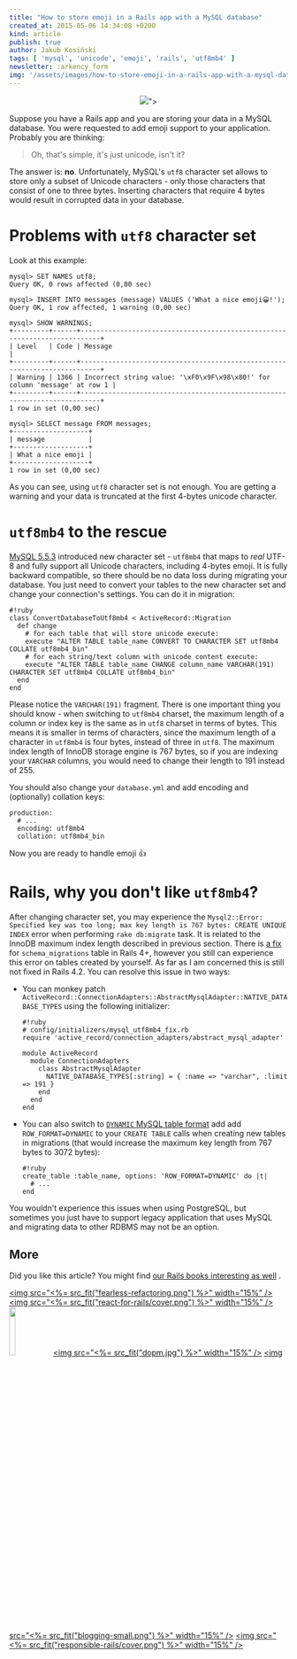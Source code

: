 ```yaml
---
title: "How to store emoji in a Rails app with a MySQL database"
created_at: 2015-05-06 14:34:08 +0200
kind: article
publish: true
author: Jakub Kosiński
tags: [ 'mysql', 'unicode', 'emoji', 'rails', 'utf8mb4' ]
newsletter: :arkency_form
img: '/assets/images/how-to-store-emoji-in-a-rails-app-with-a-mysql-database/emoji-fit.png'
---
```


<p>
  <figure align="center">
    <img src="<%= src_fit("how-to-store-emoji-in-a-rails-app-with-a-mysql-database/emoji.png") %>">
  </figure>
</p>

Suppose you have a Rails app and you are storing your data in a MySQL database. You were requested to add emoji support to your application. Probably you are thinking: 

> Oh, that's simple, it's just unicode, isn't it?

The answer is: **no**. Unfortunately, MySQL's `utf8` character set allows to store only a subset of Unicode characters - only those characters that consist of one to three bytes. Inserting characters that require 4 bytes would result in corrupted data in your database.

<!-- more -->

# Problems with `utf8` character set

Look at this example:

```
mysql> SET NAMES utf8;
Query OK, 0 rows affected (0,00 sec)

mysql> INSERT INTO messages (message) VALUES ('What a nice emoji😀!');
Query OK, 1 row affected, 1 warning (0,00 sec)

mysql> SHOW WARNINGS;
+---------+------+---------------------------------------------------------------------------+
| Level   | Code | Message                                                                   |
+---------+------+---------------------------------------------------------------------------+
| Warning | 1366 | Incorrect string value: '\xF0\x9F\x98\x80!' for column 'message' at row 1 |
+---------+------+---------------------------------------------------------------------------+
1 row in set (0,00 sec)

mysql> SELECT message FROM messages;
+-------------------+
| message           |
+-------------------+
| What a nice emoji |
+-------------------+
1 row in set (0,00 sec)
```

As you can see, using `utf8` character set is not enough. You are getting a warning and your data is truncated at the first 4-bytes unicode character.

# `utf8mb4` to the rescue

[MySQL 5.5.3](https://dev.mysql.com/doc/relnotes/mysql/5.5/en/news-5-5-3.html) introduced new character set - `utf8mb4` that maps to _real_ UTF-8 and fully support all Unicode characters, including 4-bytes emoji. It is fully backward compatible, so there should be no data loss during migrating your database. You just need to convert your tables to the new character set and change your connection's settings. You can do it in migration:

```
#!ruby
class ConvertDatabaseToUtf8mb4 < ActiveRecord::Migration
  def change
    # for each table that will store unicode execute:
    execute "ALTER TABLE table_name CONVERT TO CHARACTER SET utf8mb4 COLLATE utf8mb4_bin"
    # for each string/text column with unicode content execute:
    execute "ALTER TABLE table_name CHANGE column_name VARCHAR(191) CHARACTER SET utf8mb4 COLLATE utf8mb4_bin"
  end
end
```

Please notice the `VARCHAR(191)` fragment. There is one important thing you should know - when switching to `utf8mb4` charset, the maximum length of a column or index key is the same as in `utf8` charset in terms of bytes. This means it is smaller in terms of characters, since the maximum length of a character in `utf8mb4` is four bytes, instead of three in `utf8`. The maximum index length of InnoDB storage engine is 767 bytes, so if you are indexing your `VARCHAR` columns, you would need to change their length to 191 instead of 255.

You should also change your `database.yml` and add encoding and (optionally) collation keys:

```
production:
  # ...
  encoding: utf8mb4
  collation: utf8mb4_bin
```

Now you are ready to handle emoji 👍

# Rails, why you don't like `utf8mb4`?

After changing character set, you may experience the `Mysql2::Error: Specified key was too long; max key length is 767 bytes: CREATE UNIQUE INDEX` error when performing `rake db:migrate` task. It is related to the InnoDB maximum index length described in previous section. There is [a fix](https://github.com/rails/rails/commit/8744632fb5649cf26cdcd1518a3554ece95a401b) for `schema_migrations` table in Rails 4+, however you still can experience this error on tables created by yourself. As far as I am concerned this is still not fixed in Rails 4.2. You can resolve this issue in two ways:

* You can monkey patch `ActiveRecord::ConnectionAdapters::AbstractMysqlAdapter::NATIVE_DATABASE_TYPES` using the following initializer:

  ```
  #!ruby
  # config/initializers/mysql_utf8mb4_fix.rb
  require 'active_record/connection_adapters/abstract_mysql_adapter'

  module ActiveRecord
    module ConnectionAdapters
      class AbstractMysqlAdapter
        NATIVE_DATABASE_TYPES[:string] = { :name => "varchar", :limit => 191 }
      end
    end
  end
  ```

* You can also switch to [`DYNAMIC` MySQL table format](http://dev.mysql.com/doc/refman/5.6/en/innodb-parameters.html#sysvar_innodb_large_prefix) add add `ROW_FORMAT=DYNAMIC` to your `CREATE TABLE` calls when creating new tables in migrations (that would increase the maximum key length from 767 bytes to 3072 bytes):

  ```
  #!ruby
  create_table :table_name, options: 'ROW_FORMAT=DYNAMIC' do |t|
    # ...
  end
  ```

You wouldn't experience this issues when using PostgreSQL, but sometimes you just have to support legacy application that uses MySQL and migrating data to other RDBMS may not be an option.

## More

Did you like this article? You might find [our Rails books interesting as well](/products) .

<a href="http://rails-refactoring.com"><img src="<%= src_fit("fearless-refactoring.png") %>" width="15%" /></a>
<a href="/rails-react"><img src="<%= src_fit("react-for-rails/cover.png") %>" width="15%" /></a>
<a href="http://reactkungfu.com/react-by-example/"><img src="http://reactkungfu.com/assets/images/rbe-cover.png" width="15%" /></a>
<a href="/developers-oriented-project-management/"><img src="<%= src_fit("dopm.jpg") %>" width="15%" /></a>
<a href="https://arkency.dpdcart.com"><img src="<%= src_fit("blogging-small.png") %>" width="15%" /></a>
<a href="/responsible-rails"><img src="<%= src_fit("responsible-rails/cover.png") %>" width="15%" /></a>
